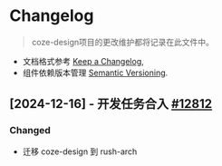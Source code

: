 # Changelog

> coze-design项目的更改维护都将记录在此文件中。

- 文档格式参考 [Keep a Changelog](https://keepachangelog.com/en/1.0.0/),
- 组件依赖版本管理 [Semantic Versioning](https://semver.org/spec/v2.0.0.html).

## [2024-12-16] - 开发任务合入 [#12812](xxx)

### Changed
- 迁移 coze-design 到 rush-arch
